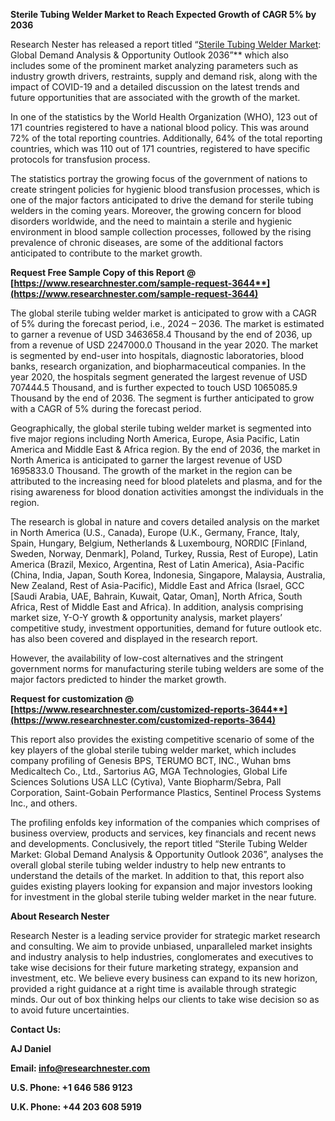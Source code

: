 ﻿**Sterile Tubing Welder Market to Reach Expected Growth of CAGR 5% by 2036**

Research Nester has released a report titled “[Sterile Tubing Welder Market](https://www.researchnester.com/reports/sterile-tubing-welder-market/3644): Global Demand Analysis & Opportunity Outlook 2036”** which also includes some of the prominent market analyzing parameters such as industry growth drivers, restraints, supply and demand risk, along with the impact of COVID-19 and a detailed discussion on the latest trends and future opportunities that are associated with the growth of the market. 

In one of the statistics by the World Health Organization (WHO), 123 out of 171 countries registered to have a national blood policy. This was around 72% of the total reporting countries. Additionally, 64% of the total reporting countries, which was 110 out of 171 countries, registered to have specific protocols for transfusion process.

The statistics portray the growing focus of the government of nations to create stringent policies for hygienic blood transfusion processes, which is one of the major factors anticipated to drive the demand for sterile tubing welders in the coming years. Moreover, the growing concern for blood disorders worldwide, and the need to maintain a sterile and hygienic environment in blood sample collection processes, followed by the rising prevalence of chronic diseases, are some of the additional factors anticipated to contribute to the market growth.

**Request Free Sample Copy of this Report @ [https://www.researchnester.com/sample-request-3644**](https://www.researchnester.com/sample-request-3644)**

The global sterile tubing welder market is anticipated to grow with a CAGR of 5% during the forecast period, i.e., 2024 – 2036. The market is estimated to garner a revenue of USD 3463658.4 Thousand by the end of 2036, up from a revenue of USD 2247000.0 Thousand in the year 2020. The market is segmented by end-user into hospitals, diagnostic laboratories, blood banks, research organization, and biopharmaceutical companies. In the year 2020, the hospitals segment generated the largest revenue of USD 707444.5 Thousand, and is further expected to touch USD 1065085.9 Thousand by the end of 2036. The segment is further anticipated to grow with a CAGR of 5% during the forecast period.

Geographically, the global sterile tubing welder market is segmented into five major regions including North America, Europe, Asia Pacific, Latin America and Middle East & Africa region. By the end of 2036, the market in North America is anticipated to garner the largest revenue of USD 1695833.0 Thousand. The growth of the market in the region can be attributed to the increasing need for blood platelets and plasma, and for the rising awareness for blood donation activities amongst the individuals in the region.

The research is global in nature and covers detailed analysis on the market in North America (U.S., Canada), Europe (U.K., Germany, France, Italy, Spain, Hungary, Belgium, Netherlands & Luxembourg, NORDIC [Finland, Sweden, Norway, Denmark], Poland, Turkey, Russia, Rest of Europe), Latin America (Brazil, Mexico, Argentina, Rest of Latin America), Asia-Pacific (China, India, Japan, South Korea, Indonesia, Singapore, Malaysia, Australia, New Zealand, Rest of Asia-Pacific), Middle East and Africa (Israel, GCC [Saudi Arabia, UAE, Bahrain, Kuwait, Qatar, Oman], North Africa, South Africa, Rest of Middle East and Africa). In addition, analysis comprising market size, Y-O-Y growth & opportunity analysis, market players’ competitive study, investment opportunities, demand for future outlook etc. has also been covered and displayed in the research report.

However, the availability of low-cost alternatives and the stringent government norms for manufacturing sterile tubing welders are some of the major factors predicted to hinder the market growth.

**Request for customization @ [https://www.researchnester.com/customized-reports-3644**](https://www.researchnester.com/customized-reports-3644)**

This report also provides the existing competitive scenario of some of the key players of the global sterile tubing welder market, which includes company profiling of Genesis BPS, TERUMO BCT, INC., Wuhan bms Medicaltech Co., Ltd., Sartorius AG, MGA Technologies, Global Life Sciences Solutions USA LLC (Cytiva), Vante Biopharm/Sebra, Pall Corporation, Saint-Gobain Performance Plastics, Sentinel Process Systems Inc., and others.

The profiling enfolds key information of the companies which comprises of business overview, products and services, key financials and recent news and developments. Conclusively, the report titled “Sterile Tubing Welder Market: Global Demand Analysis & Opportunity Outlook 2036”, analyses the overall global sterile tubing welder industry to help new entrants to understand the details of the market. In addition to that, this report also guides existing players looking for expansion and major investors looking for investment in the global sterile tubing welder market in the near future.

**About Research Nester**

Research Nester is a leading service provider for strategic market research and consulting. We aim to provide unbiased, unparalleled market insights and industry analysis to help industries, conglomerates and executives to take wise decisions for their future marketing strategy, expansion and investment, etc. We believe every business can expand to its new horizon, provided a right guidance at a right time is available through strategic minds. Our out of box thinking helps our clients to take wise decision so as to avoid future uncertainties.

**Contact Us:**

**AJ Daniel**

**Email: <info@researchnester.com>** 

**U.S. Phone: +1 646 586 9123**	

**U.K. Phone: +44 203 608 5919**
